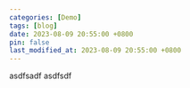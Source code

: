 ```yaml
---
categories: [Demo]
tags: [blog]
date: 2023-08-09 20:55:00 +0800
pin: false
last_modified_at: 2023-08-09 20:55:00 +0800
---
```

asdfsadf
asdfsdf

